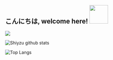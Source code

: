 <h2>こんにちは, welcome here! <img src="https://i.pinimg.com/originals/23/8e/19/238e1921462aa271b6b1b0c98539cb4d.gif" height="60" /></h2>

<img max-width="400" src="https://github.com/shiyzu/shiyzu/blob/master/assets/neko.png"/>
 

![Shiyzu github stats](https://bad-apple-github-readme.vercel.app/api?show_bg=1&username=shiyzu)

![Top Langs](https://github-readme-stats.vercel.app/api/top-langs/?username=shiyzu&layout=compact)

<br>
